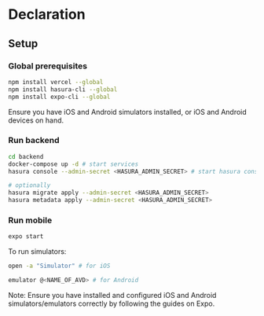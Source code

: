# Declaration

## Setup

### Global prerequisites

```bash
npm install vercel --global
npm install hasura-cli --global
npm install expo-cli --global
```

Ensure you have iOS and Android simulators installed, or iOS and Android
devices on hand.

### Run backend

```bash
cd backend
docker-compose up -d # start services
hasura console --admin-secret <HASURA_ADMIN_SECRET> # start hasura console

# optionally
hasura migrate apply --admin-secret <HASURA_ADMIN_SECRET>
hasura metadata apply --admin-secret <HASURA_ADMIN_SECRET>
```

### Run mobile

```bash
expo start
```

To run simulators:

```bash
open -a "Simulator" # for iOS

emulator @<NAME_OF_AVD> # for Android
```

Note: Ensure you have installed and configured iOS and Android
simulators/emulators correctly by following the guides on Expo.
